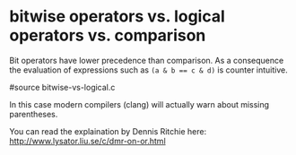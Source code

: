 # bitwise operators vs. logical operators vs. comparison

Bit operators have lower precedence than comparison.  As a consequence the
evaluation of expressions such as `(a & b == c & d)` is counter intuitive.

#source bitwise-vs-logical.c

In this case modern compilers (clang) will actually warn about missing
parentheses.

You can read the explaination by Dennis Ritchie here:
http://www.lysator.liu.se/c/dmr-on-or.html
